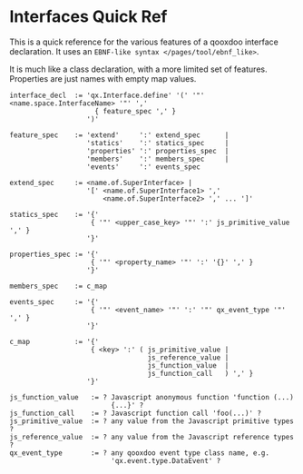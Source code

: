 # Interfaces Quick Ref

This is a quick reference for the various features of a qooxdoo
interface declaration. It uses an `EBNF-like syntax
</pages/tool/ebnf_like>`.

It is much like a class declaration, with a more limited set of
features. Properties are just names with empty map values.

    interface_decl  := 'qx.Interface.define' '(' '"' <name.space.InterfaceName> '"' ','
                         { feature_spec ',' }
                       ')'
    
    feature_spec    := 'extend'     ':' extend_spec      |
                       'statics'    ':' statics_spec     |
                       'properties' ':' properties_spec  |
                       'members'    ':' members_spec     |
                       'events'     ':' events_spec
    
    extend_spec     := <name.of.SuperInterface> |
                       '[' <name.of.SuperInterface1> ',' 
                           <name.of.SuperInterface2> ',' ... ']'
    
    statics_spec    := '{' 
                        { '"' <upper_case_key> '"' ':' js_primitive_value ',' }
                       '}'
    
    properties_spec := '{' 
                        { '"' <property_name> '"' ':' '{}' ',' } 
                       '}'
    
    members_spec    := c_map
    
    events_spec     := '{' 
                        { '"' <event_name> '"' ':' '"' qx_event_type '"' ',' }
                       '}'
    
    c_map           := '{' 
                        { <key> ':' ( js_primitive_value | 
                                      js_reference_value | 
                                      js_function_value  |
                                      js_function_call   ) ',' }
                       '}'
    
    js_function_value   := ? Javascript anonymous function 'function (...) 
                             {...}' ?
    js_function_call    := ? Javascript function call 'foo(...)' ?
    js_primitive_value  := ? any value from the Javascript primitive types ?
    js_reference_value  := ? any value from the Javascript reference types ?
    qx_event_type       := ? any qooxdoo event type class name, e.g. 
                             'qx.event.type.DataEvent' ?

